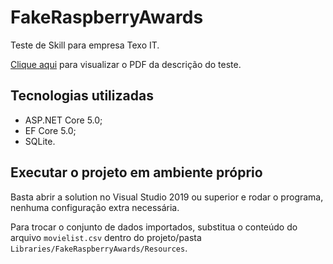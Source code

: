 # FakeRaspberryAwards
Teste de Skill para empresa Texo IT.

[Clique aqui](/EspecificacaoTeste.pdf) para visualizar o PDF da descrição do teste.

## Tecnologias utilizadas
- ASP.NET Core 5.0;
- EF Core 5.0;
- SQLite.

## Executar o projeto em ambiente próprio

Basta abrir a solution no Visual Studio 2019 ou superior e rodar o programa, nenhuma configuração extra necessária.

Para trocar o conjunto de dados importados, substitua o conteúdo do arquivo `movielist.csv` dentro do projeto/pasta `Libraries/FakeRaspberryAwards/Resources`.
